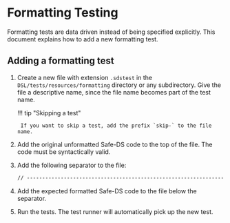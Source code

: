 # Formatting Testing

Formatting tests are data driven instead of being specified explicitly. This document explains how to add a new formatting test.

## Adding a formatting test

1. Create a new file with extension `.sdstest` in the `DSL/tests/resources/formatting` directory or any
   subdirectory. Give the file a descriptive name, since the file name becomes part of the test name.

    !!! tip "Skipping a test"

        If you want to skip a test, add the prefix `skip-` to the file name.

2. Add the original unformatted Safe-DS code to the top of the file. The code must be syntactically valid.
3. Add the following separator to the file:
    ```txt
    // -----------------------------------------------------------------------------
    ```
4. Add the expected formatted Safe-DS code to the file below the separator.
5. Run the tests. The test runner will automatically pick up the new test.
